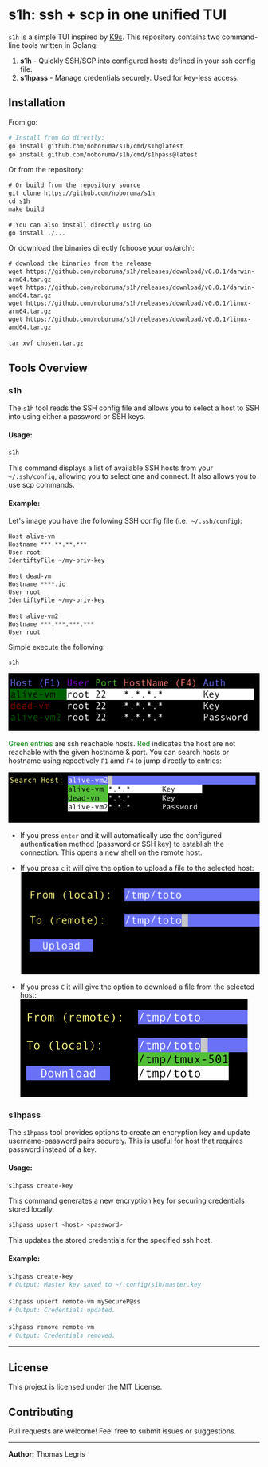 # s1h: ssh + scp in one unified TUI

`s1h` is a simple TUI inspired by [K9s](https://github.com/derailed/k9s).
This repository contains two command-line tools written in Golang:

1. **s1h** - Quickly SSH/SCP into configured hosts defined in your ssh config file.
2. **s1hpass** - Manage credentials securely. Used for key-less access.

## Installation

From go:
```sh
# Install from Go directly:
go install github.com/noboruma/s1h/cmd/s1h@latest
go install github.com/noboruma/s1h/cmd/s1hpass@latest

```
Or from the repository:
```
# Or build from the repository source
git clone https://github.com/noboruma/s1h
cd s1h
make build

# You can also install directly using Go
go install ./...
```

Or download the binaries directly (choose your os/arch):

```
# download the binaries from the release
wget https://github.com/noboruma/s1h/releases/download/v0.0.1/darwin-arm64.tar.gz
wget https://github.com/noboruma/s1h/releases/download/v0.0.1/darwin-amd64.tar.gz
wget https://github.com/noboruma/s1h/releases/download/v0.0.1/linux-arm64.tar.gz
wget https://github.com/noboruma/s1h/releases/download/v0.0.1/linux-amd64.tar.gz

tar xvf chosen.tar.gz
```

## Tools Overview

### s1h

The `s1h` tool reads the SSH config file and allows you to select a host to SSH into using either a password or SSH keys.

#### Usage:

```sh
s1h
```
This command displays a list of available SSH hosts from your `~/.ssh/config`, allowing you to select one and connect. It also allows you to use scp commands.

#### Example:

Let's image you have the following SSH config file (i.e.` ~/.ssh/config`):
```
Host alive-vm
Hostname ***.**.**.***
User root
IdentiftyFile ~/my-priv-key

Host dead-vm
Hostname ****.io
User root
IdentiftyFile ~/my-priv-key

Host alive-vm2
Hostname ***.***.***.***
User root
```
Simple execute the following:
```
s1h
```
![main output](.github/assets/main.png)

<span style="color:green">Green entries</span> are ssh reachable hosts. <span style="color:green">Red</span> indicates the host are not reachable with the given hostname & port.
You can search hosts or hostname using repectively `F1` amd `F4` to jump directly to entries:

![main output](.github/assets/search.png)

- If you press `enter` and it will automatically use the configured authentication method (password or SSH key) to establish the connection. This opens a new shell on the remote host.

- If you press `c` it will give the option to upload a file to the selected host:
![main output](.github/assets/upload.png)

- If you press `C` it will give the option to download a file from the selected host:
![main output](.github/assets/download.png)

### s1hpass

The `s1hpass` tool provides options to create an encryption key and update username-password pairs securely. This is useful for host that requires password instead of a key.

#### Usage:

```sh
s1hpass create-key
```
This command generates a new encryption key for securing credentials stored locally.

```sh
s1hpass upsert <host> <password>
```
This updates the stored credentials for the specified ssh host.

#### Example:

```sh
s1hpass create-key
# Output: Master key saved to ~/.config/s1h/master.key

s1hpass upsert remote-vm mySecureP@ss
# Output: Credentials updated.

s1hpass remove remote-vm
# Output: Credentials removed.
```

---

## License

This project is licensed under the MIT License.

## Contributing

Pull requests are welcome! Feel free to submit issues or suggestions.

---

**Author:** Thomas Legris

